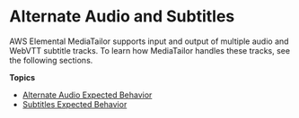 # Alternate Audio and Subtitles<a name="manifest-audio-captions"></a>

AWS Elemental MediaTailor supports input and output of multiple audio and WebVTT subtitle tracks\. To learn how MediaTailor handles these tracks, see the following sections\.

**Topics**
+ [Alternate Audio Expected Behavior](manifest-audio-captions-alternate.md)
+ [Subtitles Expected Behavior](manifest-audio-captions-subtitles.md)